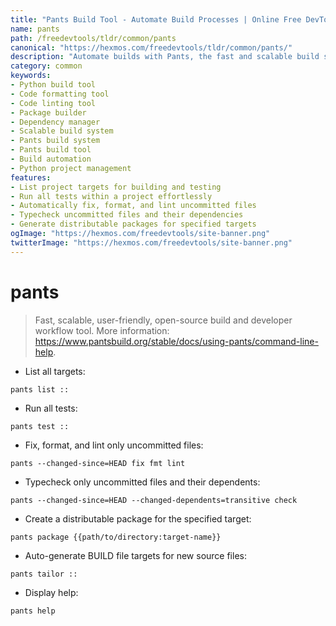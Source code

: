 ```yaml
---
title: "Pants Build Tool - Automate Build Processes | Online Free DevTools by Hexmos"
name: pants
path: /freedevtools/tldr/common/pants
canonical: "https://hexmos.com/freedevtools/tldr/common/pants/"
description: "Automate builds with Pants, the fast and scalable build system. Streamline development workflows, manage dependencies, and generate distributable packages. Free online tool, no registration required."
category: common
keywords:
- Python build tool
- Code formatting tool
- Code linting tool
- Package builder
- Dependency manager
- Scalable build system
- Pants build system
- Pants build tool
- Build automation
- Python project management
features:
- List project targets for building and testing
- Run all tests within a project effortlessly
- Automatically fix, format, and lint uncommitted files
- Typecheck uncommitted files and their dependencies
- Generate distributable packages for specified targets
ogImage: "https://hexmos.com/freedevtools/site-banner.png"
twitterImage: "https://hexmos.com/freedevtools/site-banner.png"
---
```


# pants

> Fast, scalable, user-friendly, open-source build and developer workflow tool.
> More information: <https://www.pantsbuild.org/stable/docs/using-pants/command-line-help>.

- List all targets:

`pants list ::`

- Run all tests:

`pants test ::`

- Fix, format, and lint only uncommitted files:

`pants --changed-since=HEAD fix fmt lint`

- Typecheck only uncommitted files and their dependents:

`pants --changed-since=HEAD --changed-dependents=transitive check`

- Create a distributable package for the specified target:

`pants package {{path/to/directory:target-name}}`

- Auto-generate BUILD file targets for new source files:

`pants tailor ::`

- Display help:

`pants help`
